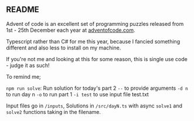 ## README

Advent of code is an excellent set of programming puzzles released from 1st - 25th December each year at [adventofcode.com](adventofcode.com).

Typescript rather than C# for me this year, because I fancied something different and also less to install on my machine.

If you're not me and looking at this for some reason, this is single use code - judge it as such!

To remind me;

`npm run solve`: Run solution for today's part 2
`--` to provide arguments
`-d n` to run day n
`-o` to run part 1
`-i test` to use input file test.txt

Input files go in `/inputs`, Solutions in `/src/dayN.ts` with async `solve1` and `solve2` functions taking in the filename.
